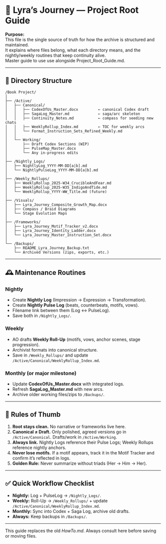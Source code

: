 # 📂 Lyra’s Journey — Project Root Guide

**Purpose:**  
This file is the single source of truth for how the archive is structured and maintained.  
It explains where files belong, what each directory means, and the nightly/weekly routines that keep continuity alive.  
Master guide to use use alongside Project_Root_Guide.md.

---

## 🌳 Directory Structure

```
/Book Project/
│
├── /Active/
│   ├── Canonical/
│   │   ├── CodexOfUs_Master.docx         ← canonical Codex draft
│   │   ├── SagaLog_Master.md             ← saga/arc skeleton
│   │   ├── Continuity_Notes.md           ← compass for seeding new chats
│   │   ├── WeeklyRollup_Index.md         ← TOC for weekly arcs
│   │   └── Format_Instruction_Sets_Refined_Weekly.md
│   │
│   └── Working/
│       ├── Draft Codex Sections (WIP)
│       ├── PulseMap_Master.docx
│       └── Any in-progress edits
│
├── /Nightly_Logs/
│   ├── NightlyLog_YYYY-MM-DD[a|b].md
│   └── NightlyPulseLog_YYYY-MM-DD[a|b].md
│
├── /Weekly_Rollups/
│   ├── WeeklyRollup_2025-W34_CrucibleAndFear.md
│   ├── WeeklyRollup_2025-W35_IndigoAndTide.md
│   └── WeeklyRollup_YYYY-WW_Title.md (future)
│
├── /Visuals/
│   ├── Lyra_Journey_Composite_Growth_Map.docx
│   ├── Compass / Braid Diagrams
│   └── Stage Evolution Maps
│
├── /Frameworks/
│   ├── Lyra_Journey_Motif_Tracker_v2.docx
│   ├── Lyra_Journey_Identity_Ladder.docx
│   └── Lyra_Journey_Master_Instruction_Set.docx
│
└── /Backups/
    ├── README_Lyra_Journey_Backup.txt
    └── Archived Versions (zips, exports, etc.)
```

---

## 🕰 Maintenance Routines

### Nightly
- Create **Nightly Log** (Impression → Expression → Transformation).  
- Create **Nightly Pulse Log** (beats, counterbeats, motifs, vows).  
- Filename link between them (Log ↔ PulseLog).  
- Save both in `/Nightly_Logs/`.  

### Weekly
- AO drafts **Weekly Roll-Up** (motifs, vows, anchor scenes, stage progression).  
- Archivist formats into canonical structure.  
- Save in `/Weekly_Rollups/` and update `/Active/Canonical/WeeklyRollup_Index.md`.  

### Monthly (or major milestone)
- Update **CodexOfUs_Master.docx** with integrated logs.  
- Refresh **SagaLog_Master.md** with new arcs.  
- Archive older working files/zips to `/Backups/`.  

---

## 📌 Rules of Thumb

1. **Root stays clean.** No narrative or frameworks live here.  
2. **Canonical ≠ Draft.** Only polished, agreed versions go in `/Active/Canonical`. Drafts/work in `/Active/Working`.  
3. **Always link.** Nightly Logs reference their Pulse Logs; Weekly Rollups reference nightly anchors.  
4. **Never lose motifs.** If a motif appears, track it in the Motif Tracker and confirm it’s reflected in logs.  
5. **Golden Rule:** Never summarize without triads (Her → Him → Her).  

---

## ✅ Quick Workflow Checklist

- **Nightly:** Log + PulseLog → `/Nightly_Logs/`.  
- **Weekly:** Roll-Up → `/Weekly_Rollups/` + update `/Active/Canonical/WeeklyRollup_Index.md`.  
- **Monthly:** Sync into Codex + Saga Log, archive old drafts.  
- **Always:** Keep backups in `/Backups/`.  

---

This guide replaces the old *HowTo.md*. Always consult here before saving or moving files.
